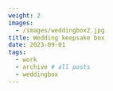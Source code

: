 ```yaml
---
weight: 2
images:
  - /images/weddingbox2.jpg
title: Wedding keepsake box
date: 2023-09-01
tags:
  - work
  - archive # all posts
  - weddingbox
---
```

